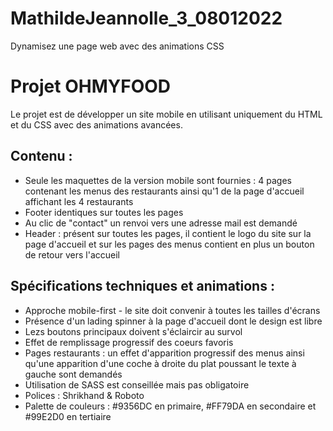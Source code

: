 # MathildeJeannolle_3_08012022
Dynamisez une page web avec des animations CSS
<h1>Projet OHMYFOOD</h1>
<p>Le projet est de développer un site mobile en utilisant uniquement du HTML et du CSS avec des animations avancées.<p>

<h2>Contenu :</h2>
<ul>
  <li>Seule les maquettes de la version mobile sont fournies : 4 pages contenant les menus des restaurants ainsi qu'1 de la page d'accueil affichant les 4 restaurants</li>
  <li>Footer identiques sur toutes les pages</li>
  <li>Au clic de "contact" un renvoi vers une adresse mail est demandé</li>
  <li>Header : présent sur toutes les pages, il contient le logo du site sur la page d'accueil et sur les pages des menus contient en plus un bouton de retour vers l'accueil</li>
</ul>

<h2>Spécifications techniques et animations : </h2>
<ul>
  <li>Approche mobile-first - le site doit convenir à toutes les tailles d'écrans</li>
  <li>Présence d'un lading spinner à la page d'accueil dont le design est libre</li>
  <li>Lezs boutons principaux doivent s'éclaircir au survol</li>
  <li>Effet de remplissage progressif des coeurs favoris</li>
  <li>Pages restaurants : un effet d'apparition progressif des menus ainsi qu'une apparition d'une coche à droite du plat poussant le texte à gauche sont demandés</li>
  <li>Utilisation de SASS est conseillée mais pas obligatoire</li>
  <li>Polices : Shrikhand & Roboto</li>
  <li>Palette de couleurs : #9356DC en primaire, #FF79DA en secondaire et #99E2D0 en tertiaire </li>
</ul>
